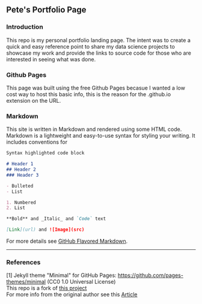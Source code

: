 ## Pete's Portfolio Page

### Introduction

This repo is my personal portfolio landing page. The intent was to create a quick and easy reference point to share my data science projects to showcase my work and provide the links to source code for those who are interested in seeing what was done. 

### Github Pages

This page was built using the free Github Pages becasue I wanted a low cost way to host this basic info, this is the reason for the .github.io extension on the URL.

### Markdown

This site is written in Markdown and rendered using some HTML code. Markdown is a lightweight and easy-to-use syntax for styling your writing. It includes conventions for

```markdown
Syntax highlighted code block

# Header 1
## Header 2
### Header 3

- Bulleted
- List

1. Numbered
2. List

**Bold** and _Italic_ and `Code` text

[Link](url) and ![Image](src)
```

For more details see [GitHub Flavored Markdown](https://guides.github.com/features/mastering-markdown/).
___

### References

[1] Jekyll theme "Minimal" for GitHub Pages: https://github.com/pages-themes/minimal (CC0 1.0 Universal License)
<br> This repo is a fork of [this project](https://github.com/evanca/quick-portfolio)
<br> For more info from the original author see this [Article](https://medium.com/@evanca/set-up-your-portfolio-website-in-less-than-10-minutes-with-github-pages-d0efa8ff56fd)

